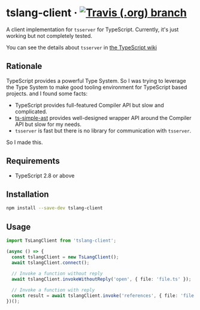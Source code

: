 # tslang-client &middot; [![Travis (.org) branch](https://img.shields.io/travis/appetizermonster/tslang-client/master.svg?style=flat-square)](https://travis-ci.org/appetizermonster/tslang-client)

A client implementation for `tsserver` for TypeScript.
Currently, it's just working but not completely tested.

You can see the details about `tsserver` in [the TypeScript wiki](https://github.com/Microsoft/TypeScript/wiki/Standalone-Server-%28tsserver%29)

## Rationale
TypeScript provides a powerful Type System. So I was trying to leverage the Type System to make good tooling environment for TypeScript based projects.
and I found some facts: 
- TypeScript provides full-featured Compiler API but slow and complicated.
- [ts-simple-ast](https://github.com/dsherret/ts-simple-ast) provides well-designed wrapper API around the Compiler API but slow for my needs.
- `tsserver` is fast but there is no library for communication with `tsserver`.

So I made this.

## Requirements
- TypeScript 2.8 or above

## Installation
```bash
npm install --save-dev tslang-client
```

## Usage
```typescript
import TsLangClient from 'tslang-client';

(async () => {
  const tslangClient = new TsLangClient();
  await tslangClient.connect();
  
  // Invoke a function without reply
  await tslangClient.invokeWithoutReply('open', { file: 'file.ts' });

  // Invoke a function with reply
  const result = await tslangClient.invoke('references', { file: 'file.ts', line: 1, offset: 15 });
})();
```
